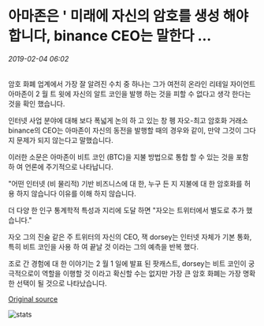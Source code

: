 # 아마존은 ' 미래에 자신의 암호를 생성 해야 합니다, binance CEO는 말한다 ...

###### 2019-02-04 06:02

암호 화폐 업계에서 가장 잘 알려진 수치 중 하나는 그가 여전히 온라인 리테일 자이언트 아마존이 2 월 트 윗에 자신의 알트 코인을 발행 하는 것을 피할 수 없다고 생각 한다는 것을 확인 했습니다.

인터넷 사업 분야에 대해 보다 폭넓게 논의 하 고 있는 창 펭 자오-최고 암호화 거래소 binance의 CEO는 아마존이 자신의 동전을 발행할 때의 경우와 같이, 만약 그것이 그다지 문제가 되지 않는다고 말했습니다.

이러한 소문은 아마존이 비트 코인 (BTC)을 지불 방법으로 통합 할 수 있는 것을 포함 하 여 언론에 주기적으로 나타납니다.

"어떤 인터넷 (비 물리적) 기반 비즈니스에 대 한, 누구 든 지 지불에 대 한 암호화를 허용 하지 않습니다 이유를 이해 하지 않습니다.

더 다양 한 인구 통계학적 특성과 지리에 도달 하면 "자오는 트위터에서 별도로 추가 했습니다."

자오 그의 진술 같은 주 트위터의 자신의 CEO, 잭 dorsey는 인터넷 자체가 기본 통화, 특히 비트 코인을 사용 하 여 끝날 것 이라는 그의 예측을 반복 했다.

조로 간 경험에 대 한 이야기는 2 월 1 일에 발표 된 팟캐스트, dorsey는 비트 코인이 궁극적으로이 역할을 이행할 것 이라고 확신할 수는 없지만 가장 큰 암호 화폐는 가장 명확한 선택이 될 것으로 나타났습니다.

[Original source](https://cointelegraph.com/news/amazon-will-have-to-create-its-own-crypto-in-future-binance-ceo-says)

![stats](https://c.statcounter.com/11760860/0/a89fa40b/1/ "stats")
